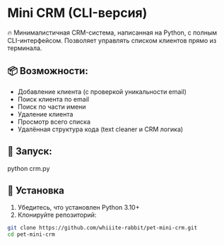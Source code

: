 
# Mini CRM (CLI-версия)

🔥 Минималистичная CRM-система, написанная на Python, с полным CLI-интерфейсом. Позволяет управлять списком клиентов прямо из терминала.

## 📦 Возможности:

- Добавление клиента (с проверкой уникальности email)
- Поиск клиента по email
- Поиск по части имени
- Удаление клиента
- Просмотр всего списка
- Удалённая структура кода (text cleaner и CRM логика)

## 🚀 Запуск:
python crm.py

## 🔧 Установка

1. Убедитесь, что установлен Python 3.10+
2. Клонируйте репозиторий:
```bash
git clone https://github.com/whiiite-rabbit/pet-mini-crm.git
cd pet-mini-crm
